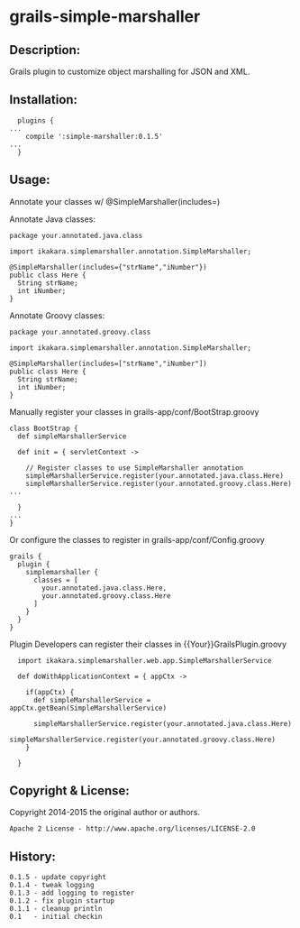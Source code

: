 # grails-simple-marshaller

Description:
--------------
Grails plugin to customize object marshalling for JSON and XML.

Installation:
--------------
```
  plugins {
...
    compile ':simple-marshaller:0.1.5'
...
  }
```

Usage:
--------------
Annotate your classes w/ @SimpleMarshaller(includes=)

Annotate Java classes:
```
package your.annotated.java.class

import ikakara.simplemarshaller.annotation.SimpleMarshaller;

@SimpleMarshaller(includes={"strName","iNumber"})
public class Here {
  String strName;
  int iNumber;
}
```

Annotate Groovy classes:
```
package your.annotated.groovy.class

import ikakara.simplemarshaller.annotation.SimpleMarshaller;

@SimpleMarshaller(includes=["strName","iNumber"])
public class Here {
  String strName;
  int iNumber;
}
```

Manually register your classes in grails-app/conf/BootStrap.groovy
```
class BootStrap {
  def simpleMarshallerService

  def init = { servletContext ->

    // Register classes to use SimpleMarshaller annotation
    simpleMarshallerService.register(your.annotated.java.class.Here)
    simpleMarshallerService.register(your.annotated.groovy.class.Here)
...

  }
...
}
```

Or configure the classes to register in grails-app/conf/Config.groovy
```
grails {
  plugin {
    simplemarshaller {
      classes = [
        your.annotated.java.class.Here,
        your.annotated.groovy.class.Here
      ]
    }
  }
}
```

Plugin Developers can register their classes in {{Your}}GrailsPlugin.groovy
```
  import ikakara.simplemarshaller.web.app.SimpleMarshallerService

  def doWithApplicationContext = { appCtx ->

    if(appCtx) {
      def simpleMarshallerService = appCtx.getBean(SimpleMarshallerService)

      simpleMarshallerService.register(your.annotated.java.class.Here)
      simpleMarshallerService.register(your.annotated.groovy.class.Here)
    }

  }
```

Copyright & License:
--------------
Copyright 2014-2015 the original author or authors.

```
Apache 2 License - http://www.apache.org/licenses/LICENSE-2.0
```

History:
--------------
```
0.1.5 - update copyright
0.1.4 - tweak logging
0.1.3 - add logging to register
0.1.2 - fix plugin startup
0.1.1 - cleanup println
0.1   - initial checkin
```